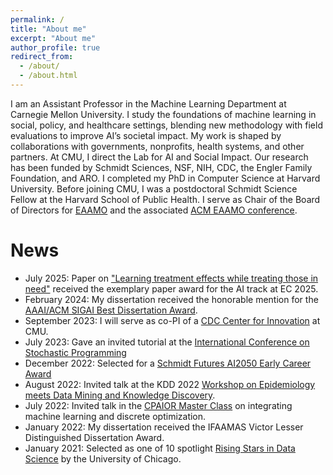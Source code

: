 ```yaml
---
permalink: /
title: "About me"
excerpt: "About me"
author_profile: true
redirect_from: 
  - /about/
  - /about.html
---
```


I am an Assistant Professor in the Machine Learning Department at Carnegie Mellon University. I study the foundations of machine learning in social, policy, and healthcare settings, blending new methodology with field evaluations to improve AI’s societal impact. My work is shaped by collaborations with governments, nonprofits, health systems, and other partners. At CMU, I direct the Lab for AI and Social Impact. Our research has been funded by Schmidt Sciences, NSF, NIH, CDC, the Engler Family Foundation, and ARO. I completed my PhD in Computer Science at Harvard University. Before joining CMU, I was a postdoctoral Schmidt Science Fellow at the Harvard School of Public Health. I serve as Chair of the Board of Directors for [EAAMO](https://eaamo.org/) and the associated [ACM EAAMO conference](https://conference.eaamo.org/).

# News
*	July 2025: Paper on ["Learning treatment effects while treating those in need"](https://arxiv.org/abs/2407.07596) received the exemplary paper award for the AI track at EC 2025.
*	February 2024: My dissertation received the honorable mention for the [AAAI/ACM SIGAI Best Dissertation Award](https://aaai.org/about-aaai/aaai-awards/aaai-acm-sigai-doctoral-dissertation-award/).
*	September 2023: I will serve as co-PI of a [CDC Center for Innovation](https://www.cmu.edu/news/stories/archives/2023/september/cdc-selects-delphi-research-group-at-cmu-as-center-for-innovation-in-outbreak-analytics-and-disease) at CMU.
*	July 2023: Gave an invited tutorial at the [International Conference on Stochastic Programming](https://na.eventscloud.com/website/40825/tutorials/)
*	December 2022: Selected for a [Schmidt Futures AI2050 Early Career Award](https://www.schmidtfutures.com/schmidt-futures-announces-first-cohort-of-ai2050-early-career-fellows/)
*   August 2022: Invited talk at the KDD 2022 [Workshop on Epidemiology meets Data Mining
and Knowledge Discovery](https://epidamik.github.io/).
*   July 2022: Invited talk in the [CPAIOR Master Class](https://sites.google.com/usc.edu/cpaior-2022/master_class?authuser=0) on integrating machine learning and discrete optimization.
*   January 2022: My dissertation received the IFAAMAS Victor Lesser Distinguished Dissertation Award.
*   January 2021: Selected as one of 10 spotlight [Rising Stars in Data Science](https://cdac.uchicago.edu/events/risingstars2021) by the University of Chicago.


